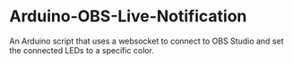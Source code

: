 # Arduino-OBS-Live-Notification
An Arduino script that uses a websocket to connect to OBS Studio and set the connected LEDs to a specific color.
